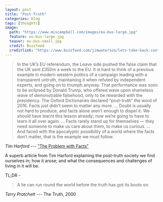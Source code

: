```yaml
---
layout: post
title: "Post-Truth"
categories: blog
tags: [thoughts]
image:
  path: "https://www.miscampbell.com/images/eu-bus-large.jpg"
  feature: eu-bus-large.jpg
  teaser: eu-bus-small.jpg
  credit: Buzzfeed
  creditlink: "https://www.buzzfeed.com/jimwaterson/lets-take-back-control-of-the-steering-wheel"
---
```


> In the UK’s EU referendum, the Leave side pushed the false claim that the UK sent £350m a week to the EU. It is hard to think of a previous example in modern western politics of a campaign leading with a transparent untruth, maintaining it when refuted by independent experts, and going on to triumph anyway. That performance was soon to be eclipsed by Donald Trump, who offered wave upon shameless wave of demonstrable falsehood, only to be rewarded with the presidency. The Oxford Dictionaries declared “post-truth” the word of 2016. Facts just didn’t seem to matter any more. ... Doubt is usually not hard to produce, and facts alone aren’t enough to dispel it. We should have learnt this lesson already; now we’re going to have to learn it all over again. ... Facts rarely stand up for themselves — they need someone to make us care about them, to make us curious. ... And faced with the apocalyptic possibility of a world where the facts don’t matter, that is the example we must follow.

<cite>Tim Harford</cite> --- <a href="" target="_blank">"The Problem with Facts"</a>

A superb article from Tim Harford explaining the post-truth society we find ourselves in; how it arose; and what the consequences and challenges of living in it will be.

TL;DR - 

> A lie can run round the world before the truth has got its boots on.

<cite>Terry Pratchett</cite> --- The Truth, 2000